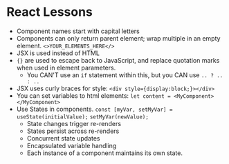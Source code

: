 # React Lessons

- Component names start with capital letters
- Components can only return parent element; wrap multiple in an empty element. `<>YOUR_ELEMENTS_HERE</>`
- JSX is used instead of HTML
- `{}` are used to escape back to JavaScript, and replace quotation marks when used in element parameters. 
    - You CAN'T use an `if` statement within this, but you CAN use `.. ? .. : ..`
- JSX uses curly braces for style: `<div style={display:block;}></div>`
- You can set variables to html elements: `let content = <MyComponent></MyComponent>`
- Use States in components.
    `const [myVar, setMyVar] = useState(initialValue);`
    `setMyVar(newValue);`
    - State changes trigger re-renders
    - States persist across re-renders
    - Concurrent state updates
    - Encapsulated variable handling
    - Each instance of a component maintains its own state.